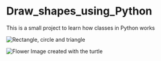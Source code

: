 # Draw_shapes_using_Python
This is a small project to learn how classes in Python works

![Rectangle, circle and triangle](https://github.com/michi1992/Draw_shapes_using_Python/blob/master/images/2017-07-24%2015_09_54-Python%20Turtle%20Graphics.png)

![Flower Image created with the turtle](https://github.com/michi1992/Draw_shapes_using_Python/blob/master/images/2017-07-24%2015_38_53-Python%20Turtle%20Graphics.png)
